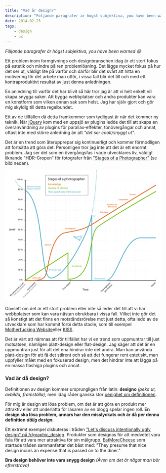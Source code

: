 ```yaml
---
title: "Vad är design?"
description: "Följande paragrafer är högst subjektiva, you have been warned :)"
date: 2014-02-25
tags:
    - design
    - ux
---
```


_Följande paragrafer är högst subjektiva, you have been warned 😄_

Ett problem inom formgivnings och designbranschen idag är ett stort fokus på estetik och mindre på ren problemlösning. Det läggs mycket fokus på hur det ser ut, väldigt lite på varför och därför blir det svårt att hitta en motivering för det arbete man utför, i vissa fall blir det till och med ett kontraproduktivt resultat av just denna anledningen.

En anledning till varför det har blivit så här tror jag är att vi helt enkelt vill skapa snygga saker. Att bygga webbplatser och andra produkter kan vara en konstform som vilken annan sak som helst. Jag har själv gjort och gör mig skyldig till detta regelbundet.

Ett av de tillfällen då detta framkommer som tydligast är när det kommer ny teknik. När [jQuery](http://jquery.com/) kom med en uppsjö av plugins ledde det till att skapa en överanvändning av plugins för parallax-effekter, tonövergångar och annat, oftast inte med större anledning än att _"det ser coolt/snyggt ut"_.

Det är en trend som återupprepar sig kontinuerligt och kommer förmodligen att fortsätta att göra det. Personligen tror jag inte att det är ett enormt problem. Jag ser det som en övergångsfas i varje utvecklares liv, väldigt liknande "HDR-Gropen" för fotografer från ["Stages of a Photographer"](http://dataviz.tumblr.com/post/350692786) (se bild nedan).

![Stages of a Photographer](Stages_of_a_Photographer.png)

Oavsett om det är ett stort problem eller inte så leder det till att vi har webbplatser som kan vara nästan obrukbara i vissa fall. Vilket inte gör det så konstigt att det finns en motståndsrörelse mot just detta, ofta ledd av de utvecklare som har kommit förbi detta stadie, som till exempel [Motherfucking Website](http://motherfuckingwebsite.com/)eller [KISS](http://en.wikipedia.org/wiki/KISS_principle).

Det är värt att nämnas att för tillfället har vi en trend som uppmuntrar till just motsatsen, nämligen platt-design eller flat-design. Jag säger att det är en uppmuntran just för att det ena hindrar inte det andra. Man kan använda platt-design för att få det stilrent och så att det fungerar rent estetiskt, man uppfyller målet med en fokuserad design, men det hindrar inte att lägga på en massa flashiga plugins och annat.

### Vad är då design?

Definitionen av design kommer ursprungligen från latin: **designo** _(peka ut, avbilda, framställa)_, men idag råder ganska stor [oenighet om definitionen](http://sv.wikipedia.org/wiki/Design#Oenighet_om_definitionen).

För mig är design att lösa problem, om det är att göra en produkt mer attraktiv eller att underlätta för läsaren av en blogg spelar ingen roll. **En design ska lösa problem, annars har den misslyckats och är då per denna definition** _**dålig design**_.

Ett extremt exempel diskuteras i tråden ["Let's discuss intentionally ugly design" på /r/graphic_design](http://www.reddit.com/r/graphic_design/comments/1y3o7x/lets_discuss_intentionally_ugly_design/). Produkter som designas för att medvetet vara fula för att vara mer attraktiva för sin målgrupp. [EatMoreCheese](http://www.reddit.com/user/EatMoreCheese) som startade tråden sammanfattar det bäst med: "They presume that nice design incurs an expense that is passed on to the diner."

**Bra design behöver inte vara snygg design** _(Även om det är något man bör eftersträva)_

